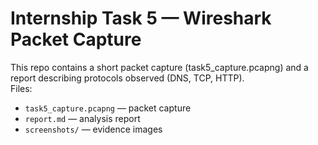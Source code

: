 # Internship Task 5 — Wireshark Packet Capture

This repo contains a short packet capture (task5_capture.pcapng) and a report describing protocols observed (DNS, TCP, HTTP).  
Files:
- `task5_capture.pcapng` — packet capture
- `report.md` — analysis report
- `screenshots/` — evidence images

